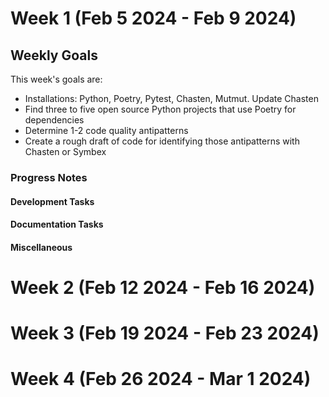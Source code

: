 # Week 1 (Feb 5 2024 - Feb 9 2024)

## Weekly Goals

This week's goals are:

- Installations: Python, Poetry, Pytest, Chasten, Mutmut. Update Chasten
- Find three to five open source Python projects that use Poetry for dependencies
- Determine 1-2 code quality antipatterns
- Create a rough draft of code for identifying those antipatterns with Chasten or Symbex

### Progress Notes

#### Development Tasks

#### Documentation Tasks

#### Miscellaneous

# Week 2 (Feb 12 2024 - Feb 16 2024)

# Week 3 (Feb 19 2024 - Feb 23 2024)

# Week 4 (Feb 26 2024 - Mar 1 2024)